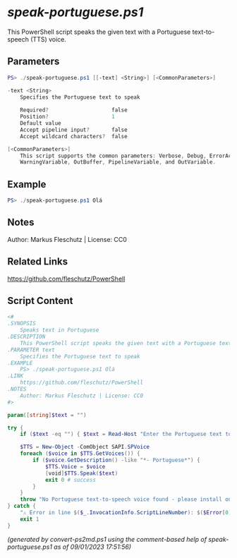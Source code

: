 *speak-portuguese.ps1*
================

This PowerShell script speaks the given text with a Portuguese text-to-speech (TTS) voice.

Parameters
----------
```powershell
PS> ./speak-portuguese.ps1 [[-text] <String>] [<CommonParameters>]

-text <String>
    Specifies the Portuguese text to speak
    
    Required?                    false
    Position?                    1
    Default value                
    Accept pipeline input?       false
    Accept wildcard characters?  false

[<CommonParameters>]
    This script supports the common parameters: Verbose, Debug, ErrorAction, ErrorVariable, WarningAction, 
    WarningVariable, OutBuffer, PipelineVariable, and OutVariable.
```

Example
-------
```powershell
PS> ./speak-portuguese.ps1 Olá

```

Notes
-----
Author: Markus Fleschutz | License: CC0

Related Links
-------------
https://github.com/fleschutz/PowerShell

Script Content
--------------
```powershell
<#
.SYNOPSIS
	Speaks text in Portuguese 
.DESCRIPTION
	This PowerShell script speaks the given text with a Portuguese text-to-speech (TTS) voice.
.PARAMETER text
	Specifies the Portuguese text to speak
.EXAMPLE
	PS> ./speak-portuguese.ps1 Olá
.LINK
	https://github.com/fleschutz/PowerShell
.NOTES
	Author: Markus Fleschutz | License: CC0
#>

param([string]$text = "")

try {
	if ($text -eq "") { $text = Read-Host "Enter the Portuguese text to speak" }

	$TTS = New-Object -ComObject SAPI.SPVoice
	foreach ($voice in $TTS.GetVoices()) {
		if ($voice.GetDescription() -like "*- Portuguese*") { 
			$TTS.Voice = $voice
			[void]$TTS.Speak($text)
			exit 0 # success
		}
	}
	throw "No Portuguese text-to-speech voice found - please install one"
} catch {
	"⚠️ Error in line $($_.InvocationInfo.ScriptLineNumber): $($Error[0])"
	exit 1
}
```

*(generated by convert-ps2md.ps1 using the comment-based help of speak-portuguese.ps1 as of 09/01/2023 17:51:56)*
